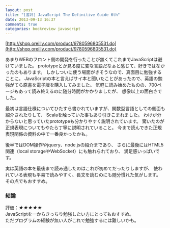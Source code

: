 ```yaml
---
layout: post
title: "[書評] JavaScript The Definitive Guide 6th"
date: 2013-09-13 16:37
comments: true
categories: bookreview javascript
---
```


[http://shop.oreilly.com/product/9780596805531.do](http://shop.oreilly.com/product/9780596805531.do)

あまりWEBのフロント側の開発を行ったことが無くてこれまでJavaScriptは避けていました。
prototypeとか見る度に変な言語だなぁと感じて、好きではなかったのもあります。
しかしついに使う場面がきそうなので、真面目に勉強することに。
JavaScriptの本と言えばサイ本と聞いたことがあったので、英語の勉強がてら原書を電子版を購入してみました。
気軽に読み始めたものの、700ページもあって読み終えるのに随分時間がかかりましたが、
想像以上の面白さでした。  

最初は言語仕様についてひたすら書かれていますが、関数型言語としての側面も紹介されたりして、
Scalaを触っていた事もあり引きこまれました。
わけが分からないと思っていたprototypeも分かりやすく説明されています。
驚いたのが正規表現についてもやたら丁寧に説明されていること。
今まで読んできた正規表現関係の資料の中で一番良かったかも。  

後半ではDOM操作やjquery、node.jsの紹介まであり、
さらに最後にはHTML5関連（local storageやWebSocket）にも触れられており、
満足感いっぱいです。  

実は英語の本を最後まで読み通したのはこれが初めてだったりしますが、
使われている表現も平易で読みやすく、長文を読むのにも随分慣れた気がします。
その点でもおすすめ。  

### 結論

評価：***★★★★★***  
JavaScriptを一からきっちり勉強したい方にとってもおすすめ。  
ただプログラムの経験が無い人がこれで勉強するには難しいかも。
